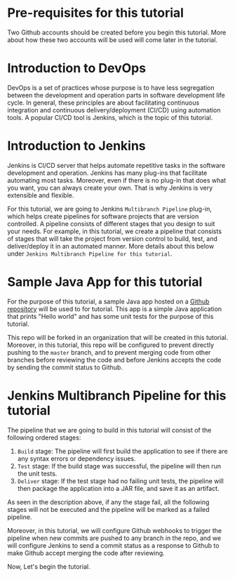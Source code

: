 # Pre-requisites for this tutorial
Two Github accounts should be created before you begin this tutorial. More about how these two accounts will be used will come later in the tutorial.

# Introduction to DevOps
DevOps is a set of practices whose purpose is to have less segregation between the development and operation parts in software development life cycle. In general, these principles are about facilitating continuous integration and continuous delivery/deployment (CI/CD) using automation tools. A popular CI/CD tool is Jenkins, which is the topic of this tutorial.

# Introduction to Jenkins
Jenkins is CI/CD server that helps automate repetitive tasks in the software development and operation. Jenkins has many plug-ins that facilitate automating most tasks. Moreover, even if there is no plug-in that does what you want, you can always create your own. That is why Jenkins is very extensible and flexible.

For this tutorial, we are going to Jenkins `Multibranch Pipeline` plug-in, which helps create pipelines for software projects that are version controlled. A pipeline consists of different stages that you design to suit your needs. For example, in this tutorial, we create a pipeline that consists of stages that will take the project from version control to build, test, and deliver/deploy it in an automated manner. More details about this below under `Jenkins Multibranch Pipeline for this tutorial`.

# Sample Java App for this tutorial
For the purpose of this tutorial, a sample Java app hosted on a [Github repository](https://github.com/georgewbar/sample-project-repo) will be used to for tutorial. This app is a simple Java application that prints "Hello world" and has some unit tests for the purpose of this tutorial.

This repo will be forked in an organization that will be created in this tutorial. Moreover, in this tutorial, this repo will be configured to prevent directly pushing to the `master` branch, and to prevent merging code from other branches before reviewing the code and before Jenkins accepts the code by sending the commit status to Github.

# Jenkins Multibranch Pipeline for this tutorial
The pipeline that we are going to build in this tutorial will consist of the following ordered stages:

1. `Build` stage: The pipeline will first build the application to see if there are any syntax errors or dependency issues.
2. `Test` stage: If the build stage was successful, the pipeline will then run the unit tests.
3. `Deliver` stage: If the test stage had no failing unit tests, the pipeline will then package the application into a JAR file, and save it as an artifact.

As seen in the description above, if any the stage fail, all the following stages will not be executed and the pipeline will be marked as a failed pipeline.

Moreover, in this tutorial, we will configure Github webhooks to trigger the pipeline when new commits are pushed to any branch in the repo, and we will configure Jenkins to send a commit status as a response to Github to make Github accept merging the code after reviewing.

Now, Let's begin the tutorial.
